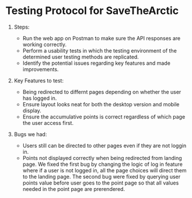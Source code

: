 # Testing Protocol for SaveTheArctic

1. Steps:
    * Run the web app on Postman to make sure the API responses are working correctly.
    * Perform a usability tests in which the testing environment of the determined user testing methods are replicated.
    * Identify the potential issues regarding key features and made improvements.

2. Key Features to test: 
    *  Being redirected to differnt pages depending on whether the user has logged in.
    *  Ensure layout looks neat for both the desktop version and mobile display.
    *  Ensure the accumulative points is correct regardless of which page the user access first.

3. Bugs we had:
    * Users still can be directed to other pages even if they are not loggin in.
    * Points not displayed correctly when being redirected from landing page.
We fixed the first bug by changing the logic of log in feature where if a user is not logged in, all the page choices will direct them to the landing page. The second bug were fixed by querying user points value before user goes to the point page so that all values needed in the point page are prerendered. 
